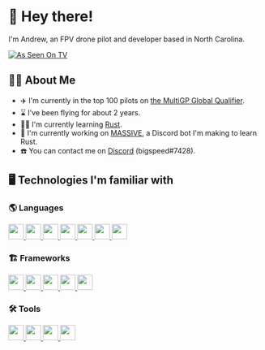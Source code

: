 # 👋 **Hey there!**

I'm Andrew, an FPV drone pilot and developer based in North Carolina.

 [![As Seen On TV](https://forthebadge.com/images/badges/as-seen-on-tv.svg)](https://l.bigspeed.tech/zoom)

## 🧑‍💻 **About Me**
 - ✈️ I'm currently in the top 100 pilots on [the MultiGP Global Qualifier](https://www.multigp.com/championships/2021-multigp-series-global-qualifier-leaderboard/).
 - ⌛ I've been flying for about 2 years.
 - 🧑‍🎓 I'm currently learning [Rust](https://rust-lang.org).
 - 🤖 I'm currently working on [MASSIVE](https://github.com/bigspeedfpv/massive), a Discord bot I'm making to learn Rust.
 - ☎️ You can contact me on [Discord](https://discord.com/users/277822562116042753) (bigspeed#7428).

## 🖥️ **Technologies I'm familiar with**
### 🌎 **Languages**
<p>
  <a href="https://mdn.io">
    <img src="https://cdn.jsdelivr.net/gh/devicons/devicon/icons/javascript/javascript-original.svg" width="30" height="30">
  </a>
  <a href="https://www.typescriptlang.org">
    <img src="https://cdn.jsdelivr.net/gh/devicons/devicon/icons/typescript/typescript-original.svg" width="30" height="30">
  </a>
  <a href="https://rust-lang.org">
    <img src="https://cdn.jsdelivr.net/gh/devicons/devicon/icons/rust/rust-plain.svg" width="30" height="30">
  </a>
  <a href="https://developer.mozilla.org/en-US/docs/Web/HTML">
    <img src="https://cdn.jsdelivr.net/gh/devicons/devicon/icons/html5/html5-original.svg" width="30" height="30">
  </a>
  <a href="https://developer.mozilla.org/en-US/docs/Web/CSS">
    <img src="https://cdn.jsdelivr.net/gh/devicons/devicon/icons/css3/css3-original.svg" width="30" height="30">
  </a>
  <a href="https://swift.org">
    <img src="https://cdn.jsdelivr.net/gh/devicons/devicon/icons/swift/swift-original.svg" width="30" height="30">
  </a>
  <a href="https://python.org">
    <img src="https://cdn.jsdelivr.net/gh/devicons/devicon/icons/python/python-original.svg" width="30" height="30">
  </a>
</p>

### 🏗️ **Frameworks**
<p>
  <a href="https://nodejs.org">
    <img src="https://cdn.jsdelivr.net/gh/devicons/devicon/icons/nodejs/nodejs-original.svg" width="30" height="30">
  </a>
  <a href="https://nextjs.org">
    <img src="https://cdn.jsdelivr.net/gh/devicons/devicon/icons/nextjs/nextjs-line.svg" width="30" height="30">
  </a>
  <a href="https://svelte.dev">
    <img src="https://cdn.jsdelivr.net/gh/devicons/devicon/icons/svelte/svelte-original.svg" width="30" height="30">
  </a>
  <a href="https://gatsbyjs.com">
    <img src="https://cdn.jsdelivr.net/gh/devicons/devicon/icons/gatsby/gatsby-original.svg" width="30" height="30">
  </a>
  <a href="https://reactjs.org">
    <img src="https://cdn.jsdelivr.net/gh/devicons/devicon/icons/react/react-original.svg" width="30" height="30">
  </a>
</p>

### 🛠️ **Tools**
<p>
  <a href="https://git-scm.org">
    <img src="https://cdn.jsdelivr.net/gh/devicons/devicon/icons/git/git-original.svg" width="30" height="30">
  </a>
  <a href="https://figma.com">
    <img src="https://cdn.jsdelivr.net/gh/devicons/devicon/icons/figma/figma-original.svg" width="30" height="30">
  </a>
  <a href="https://postgresql.org">
    <img src="https://cdn.jsdelivr.net/gh/devicons/devicon/icons/postgresql/postgresql-original.svg" width="30" height="30">
  </a>
  <a href="https://docker.com">
    <img src="https://cdn.jsdelivr.net/gh/devicons/devicon/icons/docker/docker-plain.svg" width="30" height="30">
  </a>
</p>